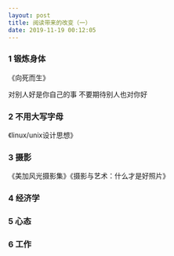 ```yaml
---
layout: post
title: 阅读带来的改变（一）
date: 2019-11-19 00:12:05
---
```


### 1 锻炼身体

《向死而生》

对别人好是你自己的事  不要期待别人也对你好

### 2 不用大写字母

《linux/unix设计思想》

### 3 摄影

《美加风光摄影集》《摄影与艺术：什么才是好照片》

### 4 经济学


### 5 心态

### 6 工作

